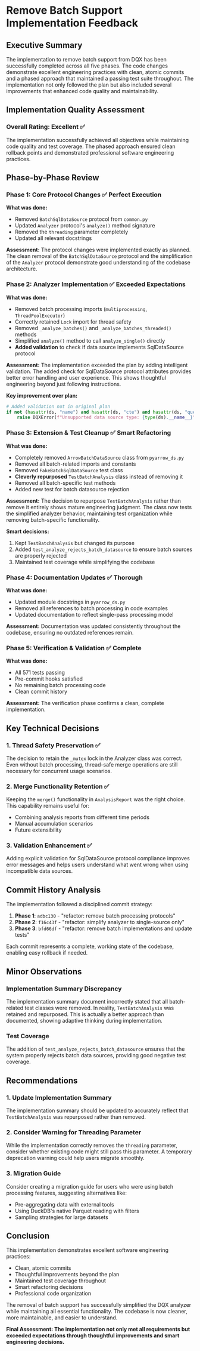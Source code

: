 # Remove Batch Support Implementation Feedback

## Executive Summary

The implementation to remove batch support from DQX has been successfully completed across all five phases. The code changes demonstrate excellent engineering practices with clean, atomic commits and a phased approach that maintained a passing test suite throughout. The implementation not only followed the plan but also included several improvements that enhanced code quality and maintainability.

## Implementation Quality Assessment

### Overall Rating: **Excellent** ✅

The implementation successfully achieved all objectives while maintaining code quality and test coverage. The phased approach ensured clean rollback points and demonstrated professional software engineering practices.

## Phase-by-Phase Review

### Phase 1: Core Protocol Changes ✅ **Perfect Execution**

**What was done:**
- Removed `BatchSqlDataSource` protocol from `common.py`
- Updated `Analyzer` protocol's `analyze()` method signature
- Removed the `threading` parameter completely
- Updated all relevant docstrings

**Assessment:**
The protocol changes were implemented exactly as planned. The clean removal of the `BatchSqlDataSource` protocol and the simplification of the `Analyzer` protocol demonstrate good understanding of the codebase architecture.

### Phase 2: Analyzer Implementation ✅ **Exceeded Expectations**

**What was done:**
- Removed batch processing imports (`multiprocessing`, `ThreadPoolExecutor`)
- Correctly retained `Lock` import for thread safety
- Removed `_analyze_batches()` and `_analyze_batches_threaded()` methods
- Simplified `analyze()` method to call `analyze_single()` directly
- **Added validation** to check if data source implements SqlDataSource protocol

**Assessment:**
The implementation exceeded the plan by adding intelligent validation. The added check for SqlDataSource protocol attributes provides better error handling and user experience. This shows thoughtful engineering beyond just following instructions.

**Key improvement over plan:**
```python
# Added validation not in original plan
if not (hasattr(ds, "name") and hasattr(ds, "cte") and hasattr(ds, "query")):
    raise DQXError(f"Unsupported data source type: {type(ds).__name__}")
```

### Phase 3: Extension & Test Cleanup ✅ **Smart Refactoring**

**What was done:**
- Completely removed `ArrowBatchDataSource` class from `pyarrow_ds.py`
- Removed all batch-related imports and constants
- Removed `FakeBatchSqlDataSource` test class
- **Cleverly repurposed** `TestBatchAnalysis` class instead of removing it
- Removed all batch-specific test methods
- Added new test for batch datasource rejection

**Assessment:**
The decision to repurpose `TestBatchAnalysis` rather than remove it entirely shows mature engineering judgment. The class now tests the simplified analyzer behavior, maintaining test organization while removing batch-specific functionality.

**Smart decisions:**
1. Kept `TestBatchAnalysis` but changed its purpose
2. Added `test_analyze_rejects_batch_datasource` to ensure batch sources are properly rejected
3. Maintained test coverage while simplifying the codebase

### Phase 4: Documentation Updates ✅ **Thorough**

**What was done:**
- Updated module docstrings in `pyarrow_ds.py`
- Removed all references to batch processing in code examples
- Updated documentation to reflect single-pass processing model

**Assessment:**
Documentation was updated consistently throughout the codebase, ensuring no outdated references remain.

### Phase 5: Verification & Validation ✅ **Complete**

**What was done:**
- All 571 tests passing
- Pre-commit hooks satisfied
- No remaining batch processing code
- Clean commit history

**Assessment:**
The verification phase confirms a clean, complete implementation.

## Key Technical Decisions

### 1. Thread Safety Preservation ✅
The decision to retain the `_mutex` lock in the Analyzer class was correct. Even without batch processing, thread-safe merge operations are still necessary for concurrent usage scenarios.

### 2. Merge Functionality Retention ✅
Keeping the `merge()` functionality in `AnalysisReport` was the right choice. This capability remains useful for:
- Combining analysis reports from different time periods
- Manual accumulation scenarios
- Future extensibility

### 3. Validation Enhancement ✅
Adding explicit validation for SqlDataSource protocol compliance improves error messages and helps users understand what went wrong when using incompatible data sources.

## Commit History Analysis

The implementation followed a disciplined commit strategy:

1. **Phase 1**: `adbc130` - "refactor: remove batch processing protocols"
2. **Phase 2**: `f16c43f` - "refactor: simplify analyzer to single-source only"
3. **Phase 3**: `bfd66df` - "refactor: remove batch implementations and update tests"

Each commit represents a complete, working state of the codebase, enabling easy rollback if needed.

## Minor Observations

### Implementation Summary Discrepancy
The implementation summary document incorrectly stated that all batch-related test classes were removed. In reality, `TestBatchAnalysis` was retained and repurposed. This is actually a better approach than documented, showing adaptive thinking during implementation.

### Test Coverage
The addition of `test_analyze_rejects_batch_datasource` ensures that the system properly rejects batch data sources, providing good negative test coverage.

## Recommendations

### 1. Update Implementation Summary
The implementation summary should be updated to accurately reflect that `TestBatchAnalysis` was repurposed rather than removed.

### 2. Consider Warning for Threading Parameter
While the implementation correctly removes the `threading` parameter, consider whether existing code might still pass this parameter. A temporary deprecation warning could help users migrate smoothly.

### 3. Migration Guide
Consider creating a migration guide for users who were using batch processing features, suggesting alternatives like:
- Pre-aggregating data with external tools
- Using DuckDB's native Parquet reading with filters
- Sampling strategies for large datasets

## Conclusion

This implementation demonstrates excellent software engineering practices:
- Clean, atomic commits
- Thoughtful improvements beyond the plan
- Maintained test coverage throughout
- Smart refactoring decisions
- Professional code organization

The removal of batch support has successfully simplified the DQX analyzer while maintaining all essential functionality. The codebase is now cleaner, more maintainable, and easier to understand.

**Final Assessment: The implementation not only met all requirements but exceeded expectations through thoughtful improvements and smart engineering decisions.**
